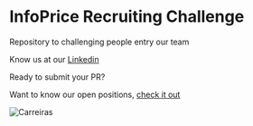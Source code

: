 # InfoPrice Recruiting Challenge
Repository to challenging people entry our team

Know us at our [Linkedin](https://www.linkedin.com/company/infoprice/)

Ready to submit your PR?

Want to know our open positions, [check it out](https://www.99jobs.com/infoprice/jobs)

![Carreiras](https://www.infoprice.co/wp-content/uploads/2018/06/capa-quem-somos3.jpg)
